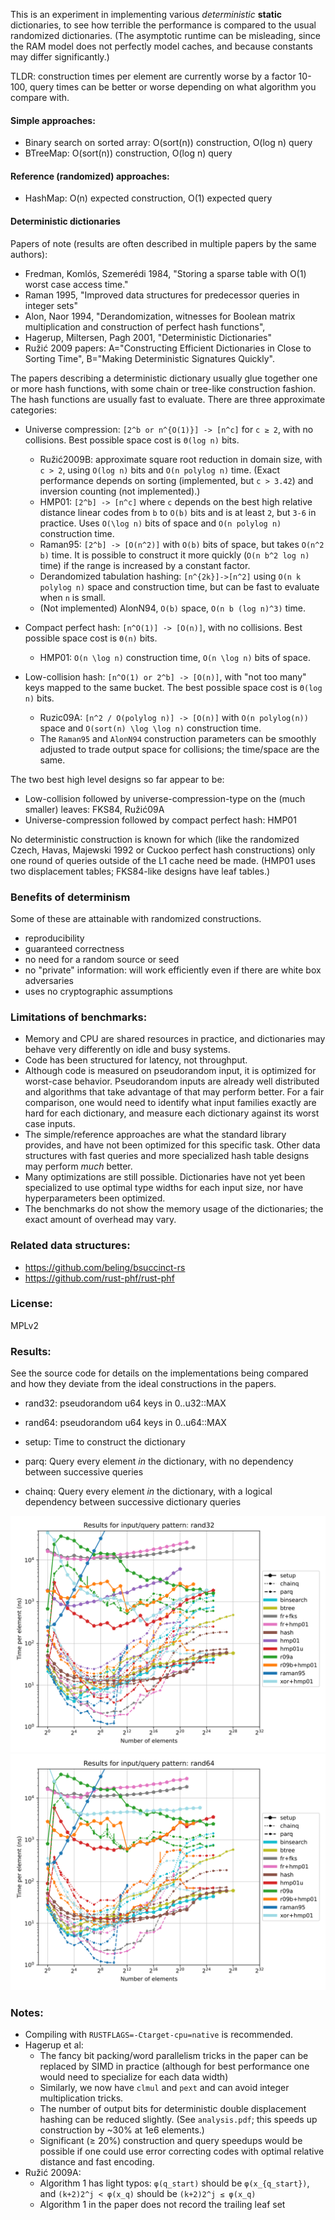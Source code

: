 This is an experiment in implementing various _deterministic_ **static**
dictionaries, to see how terrible the performance is compared to the usual
randomized dictionaries. (The asymptotic runtime can be misleading, since the
RAM model does not perfectly model caches, and because constants may differ
significantly.)

TLDR: construction times per element are currently worse by a factor 10-100,
query times can be better or worse depending on what algorithm you compare with.

#### Simple approaches:

- Binary search on sorted array: O(sort(n)) construction, O(log n) query
- BTreeMap: O(sort(n)) construction, O(log n) query

#### Reference (randomized) approaches:

- HashMap: O(n) expected construction, O(1) expected query

#### Deterministic dictionaries

Papers of note (results are often described in multiple papers by the same
authors):

- Fredman, Komlós, Szemerédi 1984, "Storing a sparse table with O(1) worst case
  access time."
- Raman 1995, "Improved data structures for predecessor queries in integer sets"
- Alon, Naor 1994, "Derandomization, witnesses for Boolean matrix multiplication
  and construction of perfect hash functions",
- Hagerup, Miltersen, Pagh 2001, "Deterministic Dictionaries"
- Ružić 2009 papers: A="Constructing Efficient Dictionaries in Close to Sorting
  Time", B="Making Deterministic Signatures Quickly".

The papers describing a deterministic dictionary usually glue together one or
more hash functions, with some chain or tree-like construction fashion. The hash
functions are usually fast to evaluate. There are three approximate categories:

- Universe compression: `[2^b or n^{O(1)}] -> [n^c]` for `c ≥ 2`, with no
  collisions. Best possible space cost is `Θ(log n)` bits.

  - Ružić2009B: approximate square root reduction in domain size, with `c > 2`,
    using `O(log n)` bits and `O(n polylog n)` time. (Exact performance depends
    on sorting (implemented, but `c > 3.42`) and inversion counting (not
    implemented).)
  - HMP01: `[2^b] -> [n^c]` where `c` depends on the best high relative distance
    linear codes from `b` to `O(b)` bits and is at least `2`, but `3-6` in
    practice. Uses `O(\log n)` bits of space and `O(n polylog n)` construction
    time.
  - Raman95: `[2^b] -> [O(n^2)]` with `O(b)` bits of space, but takes `O(n^2 b)`
    time. It is possible to construct it more quickly (`O(n b^2 log n)` time) if
    the range is increased by a constant factor.
  - Derandomized tabulation hashing: `[n^{2k}]->[n^2]` using `O(n k polylog n)`
    space and construction time, but can be fast to evaluate when `n` is small.
  - (Not implemented) AlonN94, `O(b)` space, `O(n b (log n)^3)` time.

- Compact perfect hash: `[n^O(1)] -> [O(n)]`, with no collisions. Best possible
  space cost is `Θ(n)` bits.

  - HMP01: `O(n \log n)` construction time, `O(n \log n)` bits of space.

- Low-collision hash: `[n^O(1) or 2^b] -> [O(n)]`, with "not too many" keys
  mapped to the same bucket. The best possible space cost is `Θ(log n)` bits.

  - Ruzic09A: `[n^2 / O(polylog n)] -> [O(n)]` with `O(n polylog(n))` space and
    `O(sort(n) \log \log n)` construction time.
  - The `Raman95` and `AlonN94` construction parameters can be smoothly adjusted
    to trade output space for collisions; the time/space are the same.

The two best high level designs so far appear to be:

- Low-collision followed by universe-compression-type on the (much smaller)
  leaves: FKS84, Ružić09A
- Universe-compression followed by compact perfect hash: HMP01

No deterministic construction is known for which (like the randomized Czech,
Havas, Majewski 1992 or Cuckoo perfect hash constructions) only one round of
queries outside of the L1 cache need be made. (HMP01 uses two displacement
tables; FKS84-like designs have leaf tables.)

### Benefits of determinism

Some of these are attainable with randomized constructions.

- reproducibility
- guaranteed correctness
- no need for a random source or seed
- no "private" information: will work efficiently even if there are white box
  adversaries
- uses no cryptographic assumptions

### Limitations of benchmarks:

- Memory and CPU are shared resources in practice, and dictionaries may behave
  very differently on idle and busy systems.
- Code has been structured for latency, not throughput.
- Although code is measured on pseudorandom input, it is optimized for
  worst-case behavior. Pseudorandom inputs are already well distributed and
  algorithms that take advantage of that may perform better. For a fair
  comparison, one would need to identify what input families exactly are hard
  for each dictionary, and measure each dictionary against its worst case
  inputs.
- The simple/reference approaches are what the standard library provides, and
  have not been optimized for this specific task. Other data structures with
  fast queries and more specialized hash table designs may perform _much_
  better.
- Many optimizations are still possible. Dictionaries have not yet been
  specialized to use optimal type widths for each input size, nor have
  hyperparameters been optimized.
- The benchmarks do not show the memory usage of the dictionaries; the exact
  amount of overhead may vary.

### Related data structures:

- https://github.com/beling/bsuccinct-rs
- https://github.com/rust-phf/rust-phf

### License:

MPLv2

### Results:

See the source code for details on the implementations being compared and how
they deviate from the ideal constructions in the papers.

- rand32: pseudorandom u64 keys in 0..u32::MAX

- rand64: pseudorandom u64 keys in 0..u64::MAX

- setup: Time to construct the dictionary

- parq: Query every element _in_ the dictionary, with no dependency between
  successive queries

- chainq: Query every element _in_ the dictionary, with a logical dependency
  between successive dictionary queries

![rand32 results](rand32.svg) ![rand64 results](rand64.svg)

### Notes:

- Compiling with `RUSTFLAGS=-Ctarget-cpu=native` is recommended.
- Hagerup et al:
  - The fancy bit packing/word parallelism tricks in the paper can be replaced
    by SIMD in practice (although for best performance one would need to
    specialize for each data width)
  - Similarly, we now have `clmul` and `pext` and can avoid integer
    multiplication tricks.
  - The number of output bits for deterministic double displacement hashing can
    be reduced slightly. (See `analysis.pdf`; this speeds up construction by
    ~30% at 1e6 elements.)
  - Significant (≥ 20%) construction and query speedups would be possible if one
    could use error correcting codes with optimal relative distance and fast
    encoding.
- Ružić 2009A:
  - Algorithm 1 has light typos: `φ(q_start)` should be `φ(x_{q_start})`, and
    `(k+2)2^j < φ(x_q)` should be `(k+2)2^j ≤ φ(x_q)`
  - Algorithm 1 in the paper does not record the trailing leaf set
